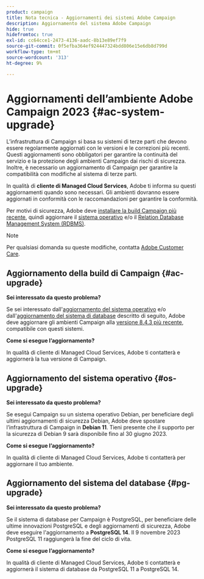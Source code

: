 ```yaml
---
product: campaign
title: Nota tecnica - Aggiornamenti dei sistemi Adobe Campaign
description: Aggiornamento del sistema Adobe Campaign
hide: true
hidefromtoc: true
exl-id: cc64cce1-2473-4136-aadc-8b13e89ef7f9
source-git-commit: 0f5efba364ef924447324bdd806e15e6db8d799d
workflow-type: tm+mt
source-wordcount: '313'
ht-degree: 9%

---
```


# Aggiornamenti dell’ambiente Adobe Campaign 2023 {#ac-system-upgrade}

L’infrastruttura di Campaign si basa su sistemi di terze parti che devono essere regolarmente aggiornati con le versioni e le correzioni più recenti. Questi aggiornamenti sono obbligatori per garantire la continuità del servizio e la protezione degli ambienti Campaign dai rischi di sicurezza. Inoltre, è necessario un aggiornamento di Campaign per garantire la compatibilità con modifiche al sistema di terze parti.

In qualità di **cliente di Managed Cloud Services**, Adobe ti informa su questi aggiornamenti quando sono necessari. Gli ambienti dovranno essere aggiornati in conformità con le raccomandazioni per garantire la conformità.

Per motivi di sicurezza, Adobe deve [installare la build Campaign più recente](#ac-upgrade), quindi aggiornare il [sistema operativo](#os-upgrade) e/o il [Relation Database Management System (RDBMS)](#pg-upgrade).

>[!NOTE]
>
>Per qualsiasi domanda su queste modifiche, contatta [Adobe Customer Care](https://helpx.adobe.com/it/enterprise/admin-guide.html/enterprise/using/support-for-experience-cloud.ug.html).
>

## Aggiornamento della build di Campaign {#ac-upgrade}

**Sei interessato da questo problema?**

Se sei interessato dall&#39;[aggiornamento del sistema operativo](#os-upgrade) e/o dall&#39;[aggiornamento del sistema di database](#pg-upgrade) descritto di seguito, Adobe deve aggiornare gli ambienti Campaign alla [versione 8.4.3 più recente](../../v8/start/release-notes.md), compatibile con questi sistemi.

**Come si esegue l’aggiornamento?**

In qualità di cliente di Managed Cloud Services, Adobe ti contatterà e aggiornerà la tua versione di Campaign.

## Aggiornamento del sistema operativo {#os-upgrade}

**Sei interessato da questo problema?**

Se esegui Campaign su un sistema operativo Debian, per beneficiare degli ultimi aggiornamenti di sicurezza Debian, Adobe deve spostare l’infrastruttura di Campaign in **Debian 11**. Tieni presente che il supporto per la sicurezza di Debian 9 sarà disponibile fino al 30 giugno 2023.

**Come si esegue l’aggiornamento?**

In qualità di cliente di Managed Cloud Services, Adobe ti contatterà per aggiornare il tuo ambiente.

## Aggiornamento del sistema del database {#pg-upgrade}

**Sei interessato da questo problema?**

Se il sistema di database per Campaign è PostgreSQL, per beneficiare delle ultime innovazioni PostgreSQL e degli aggiornamenti di sicurezza, Adobe deve eseguire l&#39;aggiornamento a **PostgreSQL 14**. Il 9 novembre 2023 PostgreSQL 11 raggiungerà la fine del ciclo di vita.

**Come si esegue l’aggiornamento?**

In qualità di cliente di Managed Cloud Services, Adobe ti contatterà e aggiornerà il sistema di database da PostgreSQL 11 a PostgreSQL 14.
